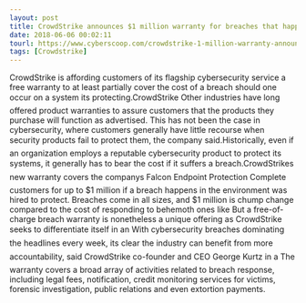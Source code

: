 ```yaml
---
layout: post
title: CrowdStrike announces $1 million warranty for breaches that happen under its watch
date: 2018-06-06 00:02:11
tourl: https://www.cyberscoop.com/crowdstrike-1-million-warranty-announcement/?category_news=technology
tags: [Crowdstrike]
---
```

CrowdStrike is affording customers of its flagship cybersecurity service a free warranty to at least partially cover the cost of a breach should one occur on a system its protecting.CrowdStrike Other industries have long offered product warranties to assure customers that the products they purchase will function as advertised. This has not been the case in cybersecurity, where customers generally have little recourse when security products fail to protect them, the company said.Historically, even if an organization employs a reputable cybersecurity product to protect its systems, it generally has to bear the cost if it suffers a breach.CrowdStrikes new warranty covers the companys Falcon Endpoint Protection Complete customers for up to $1 million if a breach happens in the environment was hired to protect. Breaches come in all sizes, and $1 million is chump change compared to the cost of responding to behemoth ones like But a free-of-charge breach warranty is nonetheless a unique offering as CrowdStrike seeks to differentiate itself in an With cybersecurity breaches dominating the headlines every week, its clear the industry can benefit from more accountability, said CrowdStrike co-founder and CEO George Kurtz in a The warranty covers a broad array of activities related to breach response, including legal fees, notification, credit monitoring services for victims, forensic investigation, public relations and even extortion payments.